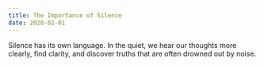 ```yaml
---
title: The Importance of Silence
date: 2020-02-01 
---
```

Silence has its own language. In the quiet, we hear our thoughts more clearly, find clarity, and discover truths that are often drowned out by noise.